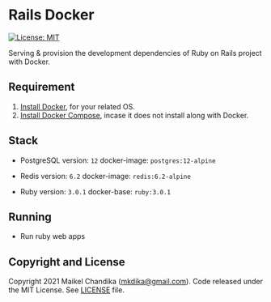# Rails Docker

[![License: MIT](https://img.shields.io/badge/License-MIT-blue.svg)](/LICENSE)

Serving & provision the development dependencies of Ruby on Rails project with Docker.

## Requirement

1. [Install Docker](https://docs.docker.com/engine/install/), for your related OS.
2. [Install Docker Compose](https://docs.docker.com/compose/install/), incase it does not install along with Docker.

## Stack

- PostgreSQL
  version: `12`
  docker-image: `postgres:12-alpine`

- Redis
  version: `6.2`
  docker-image: `redis:6.2-alpine`

- Ruby
  version: `3.0.1`
  docker-base: `ruby:3.0.1`

## Running

- Run ruby web apps

## Copyright and License

Copyright 2021 Maikel Chandika (mkdika@gmail.com). Code released under the MIT License. See [LICENSE](/LICENSE) file.
